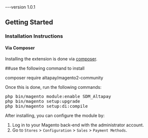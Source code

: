 ---version 1.0.1

## Getting Started

### Installation Instructions

#### Via Composer

Installing the extension is done via [composer](https://getcomposer.org/). 

##use the following command to install

composer require altapay/magento2-community

Once this is done, run the following commands:

<pre>
php bin/magento module:enable SDM_Altapay
php bin/magento setup:upgrade
php bin/magento setup:di:compile
</pre>


After installing, you can configure the module by:

1. Log in to your Magento back-end with the administrator account.
2. Go to `Stores` > `Configuration` > `Sales` > `Payment Methods`.
